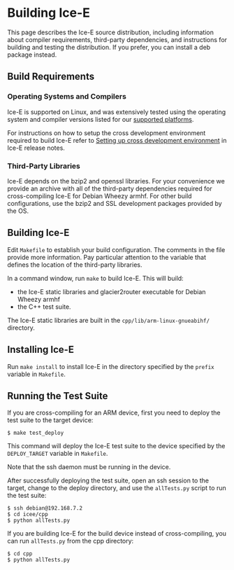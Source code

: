 # Building Ice-E

This page describes the Ice-E source distribution, including information
about compiler requirements, third-party dependencies, and instructions for
building and testing the distribution. If you prefer, you can install a deb
package instead.

## Build Requirements

### Operating Systems and Compilers

Ice-E is supported on Linux, and was extensively tested using the operating
system and compiler versions listed for our [supported platforms][1].

For instructions on how to setup the cross development environment required
to build Ice-E refer to [Setting up cross development environment][2] in 
Ice-E release notes.

### Third-Party Libraries

Ice-E depends on the bzip2 and openssl libraries. For your convenience we
provide an archive with all of the third-party dependencies required for
cross-compiling Ice-E for Debian Wheezy armhf. For other build configurations,
use the bzip2 and SSL development packages provided by the OS.

## Building Ice-E

Edit `Makefile` to establish your build configuration. The comments in the
file provide more information. Pay particular attention to the variable that
defines the location of the third-party libraries.

In a command window, run `make` to build Ice-E. This will build:

- the Ice-E static libraries and glacier2router executable for Debian Wheezy
  armhf
- the C++ test suite.
 
The Ice-E static libraries are built in the `cpp/lib/arm-linux-gnueabihf/`
directory.

## Installing Ice-E

Run `make install` to install Ice-E in the directory specified by the
`prefix` variable in `Makefile`.

## Running the Test Suite

If you are cross-compiling for an ARM device, first you need to deploy
the test suite to the target device:

    $ make test_deploy
    
This command will deploy the Ice-E test suite to the device specified by the
`DEPLOY_TARGET` variable in `Makefile`. 

Note that the ssh daemon must be running in the device.

After successfully deploying the test suite, open an ssh session to the
target, change to the deploy directory, and use the `allTests.py` script to
run the test suite:

    $ ssh debian@192.168.7.2
    $ cd icee/cpp
    $ python allTests.py

If you are building Ice-E for the build device instead of cross-compiling,
you can run `allTests.py` from the cpp directory:

    $ cd cpp
    $ python allTests.py

[1]: https://doc.zeroc.com/display/Ice36/Supported+Platforms+for+Ice-E+3.6.0
[2]: https://doc.zeroc.com/display/Ice36/Using+the+Ice-E+Binary+Distribution